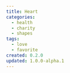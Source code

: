```yaml
---
title: Heart
categories:
  - health
  - charity
  - shapes
tags:
  - love
  - favorite
created: 0.2.0
updated: 1.0.0-alpha.1
---
```

